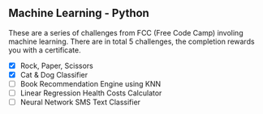 ## Machine Learning - Python
These are a series of challenges from FCC (Free Code Camp) involing machine learning.
There are in total 5 challenges, the completion rewards you with a certificate.
- [x] Rock, Paper, Scissors
- [x] Cat & Dog Classifier
- [ ] Book Recommendation Engine using KNN
- [ ] Linear Regression Health Costs Calculator
- [ ] Neural Network SMS Text Classifier
